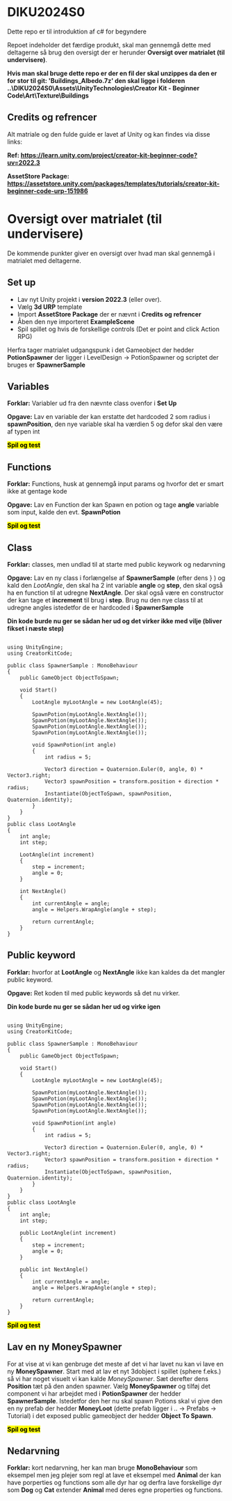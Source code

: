 # DIKU2024S0
Dette repo er til introduktion af c# for begyndere

Repoet indeholder det færdige produkt, skal man gennemgå dette med deltagerne så brug den oversigt der er herunder **Oversigt over matrialet (til undervisere)**.

**Hvis man skal bruge dette repo er der en fil der skal unzippes da den er for stor til git: 'Buildings_Albedo.7z' den skal ligge i folderen ..\DIKU2024S0\Assets\UnityTechnologies\Creator Kit - Beginner Code\Art\Texture\Buildings**

## Credits og refrencer
Alt matriale og den fulde guide er lavet af Unity og kan findes via disse links:

**Ref: https://learn.unity.com/project/creator-kit-beginner-code?uv=2022.3**

**AssetStore Package: https://assetstore.unity.com/packages/templates/tutorials/creator-kit-beginner-code-urp-151986**



# Oversigt over matrialet (til undervisere)
De kommende punkter giver en oversigt over hvad man skal gennemgå i matrialet med deltagerne.


## Set up
* Lav nyt Unity projekt i **version 2022.3** (eller over).
* Vælg **3d URP** template
* Import **AssetStore Package** der er nævnt i **Credits og refrencer**
* Åben den nye importeret **ExampleScene**
* Spil spillet og hvis de forskellige controls (Det er point and click Action RPG)

Herfra tager matrialet udgangspunk i det Gameobject der hedder **PotionSpawner** der ligger i LevelDesign -> PotionSpawner og scriptet der bruges er **SpawnerSample**


## Variables
**Forklar:** Variabler ud fra den nævnte class ovenfor i **Set Up**

**Opgave:** Lav en variable der kan erstatte det hardcoded 2 som radius i **spawnPosition**, den nye variable skal ha værdien 5 og defor skal den være af typen int

**<mark>  Spil og test  </mark>**


## Functions
**Forklar:** Functions, husk at gennemgå input params og hvorfor det er smart ikke at gentage kode

**Opgave:** Lav en Function der kan Spawn en potion og tage **angle** variable som input, kalde den evt. **SpawnPotion**

**<mark>  Spil og test  </mark>**


## Class
**Forklar:** classes, men undlad til at starte med public keywork og nedarvning

**Opgave:** Lav en ny class i forlængelse af **SpawnerSample** (efter dens } ) og kald den *LootAngle*, den skal ha 2 int variable **angle** og **step**, den skal også ha en function til at udregne **NextAngle**. Der skal også være en constructor der kan tage et **increment** til brug i **step**. Brug nu den nye class til at udregne angles istedetfor de er hardcoded i **SpawnerSample**

**Din kode burde nu ger se sådan her ud og det virker ikke med vilje (bliver fikset i næste step)**

<pre><code class='language-cs'>
using UnityEngine;
using CreatorKitCode;

public class SpawnerSample : MonoBehaviour
{
    public GameObject ObjectToSpawn;

    void Start()
    {
        LootAngle myLootAngle = new LootAngle(45);

        SpawnPotion(myLootAngle.NextAngle());
        SpawnPotion(myLootAngle.NextAngle());
        SpawnPotion(myLootAngle.NextAngle());
        SpawnPotion(myLootAngle.NextAngle());

        void SpawnPotion(int angle)
        {
            int radius = 5;

            Vector3 direction = Quaternion.Euler(0, angle, 0) * Vector3.right;
            Vector3 spawnPosition = transform.position + direction * radius;
            Instantiate(ObjectToSpawn, spawnPosition, Quaternion.identity);
        }
    }
}
public class LootAngle
{
    int angle;
    int step;

    LootAngle(int increment)
    {
        step = increment;
        angle = 0;
    }

    int NextAngle()
    {
        int currentAngle = angle;
        angle = Helpers.WrapAngle(angle + step);

        return currentAngle;
    }
}
</code></pre>


## Public keyword
**Forklar:** hvorfor at **LootAngle** og **NextAngle** ikke kan kaldes da det mangler public keyword.

**Opgave:** Ret koden til med public keywords så det nu virker.

**Din kode burde nu ger se sådan her ud og virke igen**

<pre><code class='language-cs'>
using UnityEngine;
using CreatorKitCode;

public class SpawnerSample : MonoBehaviour
{
    public GameObject ObjectToSpawn;

    void Start()
    {
        LootAngle myLootAngle = new LootAngle(45);

        SpawnPotion(myLootAngle.NextAngle());
        SpawnPotion(myLootAngle.NextAngle());
        SpawnPotion(myLootAngle.NextAngle());
        SpawnPotion(myLootAngle.NextAngle());

        void SpawnPotion(int angle)
        {
            int radius = 5;

            Vector3 direction = Quaternion.Euler(0, angle, 0) * Vector3.right;
            Vector3 spawnPosition = transform.position + direction * radius;
            Instantiate(ObjectToSpawn, spawnPosition, Quaternion.identity);
        }
    }
}
public class LootAngle
{
    int angle;
    int step;

    public LootAngle(int increment)
    {
        step = increment;
        angle = 0;
    }

    public int NextAngle()
    {
        int currentAngle = angle;
        angle = Helpers.WrapAngle(angle + step);

        return currentAngle;
    }
}
</code></pre>

**<mark>  Spil og test  </mark>**


## Lav en ny MoneySpawner
For at vise at vi kan genbruge det meste af det vi har lavet nu kan vi lave en ny **MoneySpawner**. Start med at lav et nyt 3dobject i spillet (sphere f.eks.) så vi har noget visuelt vi kan kalde *MoneySpawner*. Sæt derefter dens **Position** tæt på den anden spawner. Vælg **MoneySpawner** og tilføj det component vi har arbejdet med i **PotionSpawner** der hedder **SpawnerSample**. Istedetfor den her nu skal spawn Potions skal vi give den en ny prefab der hedder **MoneyLoot** (dette prefab ligger i .. -> Prefabs -> Tutorial) i det exposed public gameobject der hedder **Object To Spawn**.

**<mark>  Spil og test  </mark>**


## Nedarvning

**Forklar:** kort nedarvning, her kan man bruge **MonoBehaviour** som eksempel men jeg plejer som regl at lave et eksempel med **Animal** der kan have porperties og functions som alle dyr har og derfra lave forskellige dyr som **Dog** og **Cat** extender **Animal** med deres egne properties og functions.